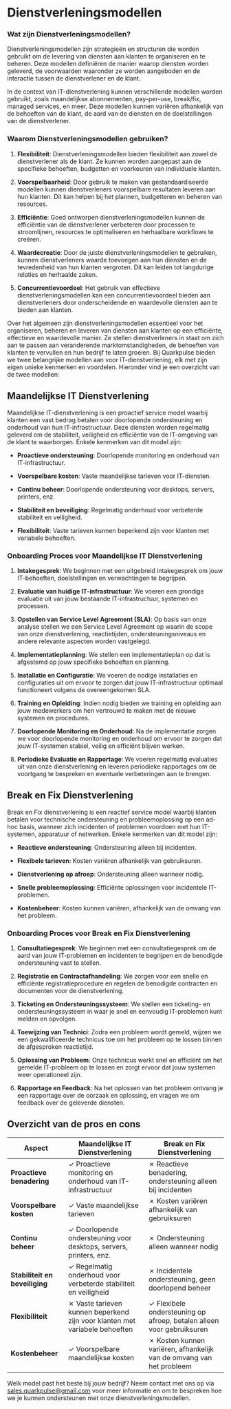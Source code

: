 # Dienstverleningsmodellen

### Wat zijn Dienstverleningsmodellen?

Dienstverleningsmodellen zijn strategieën en structuren die worden gebruikt om de levering van diensten aan klanten te organiseren en te beheren. Deze modellen definiëren de manier waarop diensten worden geleverd, de voorwaarden waaronder ze worden aangeboden en de interactie tussen de dienstverlener en de klant.

In de context van IT-dienstverlening kunnen verschillende modellen worden gebruikt, zoals maandelijkse abonnementen, pay-per-use, break/fix, managed services, en meer. Deze modellen kunnen variëren afhankelijk van de behoeften van de klant, de aard van de diensten en de doelstellingen van de dienstverlener.

### Waarom Dienstverleningsmodellen gebruiken?

1. **Flexibiliteit**: Dienstverleningsmodellen bieden flexibiliteit aan zowel de dienstverlener als de klant. Ze kunnen worden aangepast aan de specifieke behoeften, budgetten en voorkeuren van individuele klanten.

2. **Voorspelbaarheid**: Door gebruik te maken van gestandaardiseerde modellen kunnen dienstverleners voorspelbare resultaten leveren aan hun klanten. Dit kan helpen bij het plannen, budgetteren en beheren van resources.

3. **Efficiëntie**: Goed ontworpen dienstverleningsmodellen kunnen de efficiëntie van de dienstverlener verbeteren door processen te stroomlijnen, resources te optimaliseren en herhaalbare workflows te creëren.

4. **Waardecreatie**: Door de juiste dienstverleningsmodellen te gebruiken, kunnen dienstverleners waarde toevoegen aan hun diensten en de tevredenheid van hun klanten vergroten. Dit kan leiden tot langdurige relaties en herhaalde zaken.

5. **Concurrentievoordeel**: Het gebruik van effectieve dienstverleningsmodellen kan een concurrentievoordeel bieden aan dienstverleners door onderscheidende en waardevolle diensten aan te bieden aan klanten.

Over het algemeen zijn dienstverleningsmodellen essentieel voor het organiseren, beheren en leveren van diensten aan klanten op een efficiënte, effectieve en waardevolle manier. Ze stellen dienstverleners in staat om zich aan te passen aan veranderende marktomstandigheden, de behoeften van klanten te vervullen en hun bedrijf te laten groeien.
Bij Quarkpulse bieden we twee belangrijke modellen aan voor IT-dienstverlening, elk met zijn eigen unieke kenmerken en voordelen. Hieronder vind je een overzicht van de twee modellen:

## Maandelijkse IT Dienstverlening

Maandelijkse IT-dienstverlening is een proactief service model waarbij klanten een vast bedrag betalen voor doorlopende ondersteuning en onderhoud van hun IT-infrastructuur. Deze diensten worden regelmatig geleverd om de stabiliteit, veiligheid en efficiëntie van de IT-omgeving van de klant te waarborgen. Enkele kenmerken van dit model zijn:

- **Proactieve ondersteuning**: Doorlopende monitoring en onderhoud van IT-infrastructuur.
  
- **Voorspelbare kosten**: Vaste maandelijkse tarieven voor IT-diensten.
  
- **Continu beheer**: Doorlopende ondersteuning voor desktops, servers, printers, enz.

- **Stabiliteit en beveiliging**: Regelmatig onderhoud voor verbeterde stabiliteit en veiligheid.

- **Flexibiliteit**: Vaste tarieven kunnen beperkend zijn voor klanten met variabele behoeften.

### Onboarding Proces voor Maandelijkse IT Dienstverlening

1. **Intakegesprek**: We beginnen met een uitgebreid intakegesprek om jouw IT-behoeften, doelstellingen en verwachtingen te begrijpen.

2. **Evaluatie van huidige IT-infrastructuur**: We voeren een grondige evaluatie uit van jouw bestaande IT-infrastructuur, systemen en processen.

3. **Opstellen van Service Level Agreement (SLA)**: Op basis van onze analyse stellen we een Service Level Agreement op waarin de scope van onze dienstverlening, reactietijden, ondersteuningsniveaus en andere relevante aspecten worden vastgelegd.

4. **Implementatieplanning**: We stellen een implementatieplan op dat is afgestemd op jouw specifieke behoeften en planning.

5. **Installatie en Configuratie**: We voeren de nodige installaties en configuraties uit om ervoor te zorgen dat jouw IT-infrastructuur optimaal functioneert volgens de overeengekomen SLA.

6. **Training en Opleiding**: Indien nodig bieden we training en opleiding aan jouw medewerkers om hen vertrouwd te maken met de nieuwe systemen en procedures.

7. **Doorlopende Monitoring en Onderhoud**: Na de implementatie zorgen we voor doorlopende monitoring en onderhoud om ervoor te zorgen dat jouw IT-systemen stabiel, veilig en efficiënt blijven werken.

8. **Periodieke Evaluatie en Rapportage**: We voeren regelmatig evaluaties uit van onze dienstverlening en leveren periodieke rapportages om de voortgang te bespreken en eventuele verbeteringen aan te brengen.

## Break en Fix Dienstverlening

Break en Fix dienstverlening is een reactief service model waarbij klanten betalen voor technische ondersteuning en probleemoplossing op een ad-hoc basis, wanneer zich incidenten of problemen voordoen met hun IT-systemen, apparatuur of netwerken. Enkele kenmerken van dit model zijn:

- **Reactieve ondersteuning**: Ondersteuning alleen bij incidenten.
  
- **Flexibele tarieven**: Kosten variëren afhankelijk van gebruiksuren.
  
- **Dienstverlening op afroep**: Ondersteuning alleen wanneer nodig.

- **Snelle probleemoplossing**: Efficiënte oplossingen voor incidentele IT-problemen.

- **Kostenbeheer**: Kosten kunnen variëren, afhankelijk van de omvang van het probleem.

### Onboarding Proces voor Break en Fix Dienstverlening

1. **Consultatiegesprek**: We beginnen met een consultatiegesprek om de aard van jouw IT-problemen en incidenten te begrijpen en de benodigde ondersteuning vast te stellen.

2. **Registratie en Contractafhandeling**: We zorgen voor een snelle en efficiënte registratieprocedure en regelen de benodigde contracten en documenten voor de dienstverlening.

3. **Ticketing en Ondersteuningssysteem**: We stellen een ticketing- en ondersteuningssysteem in waar je snel en eenvoudig IT-problemen kunt melden en opvolgen.

4. **Toewijzing van Technici**: Zodra een probleem wordt gemeld, wijzen we een gekwalificeerde technicus toe om het probleem op te lossen binnen de afgesproken reactietijd.

5. **Oplossing van Probleem**: Onze technicus werkt snel en efficiënt om het gemelde IT-probleem op te lossen en zorgt ervoor dat jouw systemen weer operationeel zijn.

6. **Rapportage en Feedback**: Na het oplossen van het probleem ontvang je een rapportage over de oorzaak en oplossing, en vragen we om feedback over de geleverde diensten.

## Overzicht van de pros en cons

| Aspect                     | **Maandelijkse IT Dienstverlening**   | **Break en Fix Dienstverlening** |
|----------------------------|---------------------------------------|----------------------------------|
| **Proactieve benadering** | ✓ Proactieve monitoring en onderhoud van IT-infrastructuur | ✗ Reactieve benadering, ondersteuning alleen bij incidenten |
| **Voorspelbare kosten**    | ✓ Vaste maandelijkse tarieven        | ✗ Kosten variëren afhankelijk van gebruiksuren |
| **Continu beheer**         | ✓ Doorlopende ondersteuning voor desktops, servers, printers, enz. | ✗ Ondersteuning alleen wanneer nodig |
| **Stabiliteit en beveiliging** | ✓ Regelmatig onderhoud voor verbeterde stabiliteit en veiligheid | ✗ Incidentele ondersteuning, geen doorlopend beheer |
| **Flexibiliteit**          | ✗ Vaste tarieven kunnen beperkend zijn voor klanten met variabele behoeften | ✓ Flexibele ondersteuning op afroep, betalen alleen voor gebruiksuren |
| **Kostenbeheer**           | ✓ Voorspelbare maandelijkse kosten | ✗ Kosten kunnen variëren, afhankelijk van de omvang van het probleem |


Welk model past het beste bij jouw bedrijf? Neem contact met ons op via sales.quarkpulse@gmail.com voor meer informatie en om te bespreken hoe we je kunnen ondersteunen met onze dienstverleningsmodellen.
